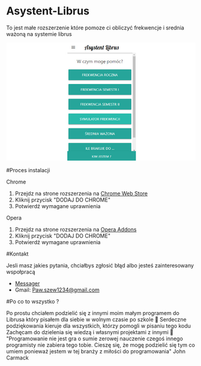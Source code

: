 # Asystent-Librus

To jest małe rozszerzenie które pomoze ci obliczyć frekwencje i srednia ważoną na systemie librus

![Asystent-Librus](https://raw.githubusercontent.com/pasjonatprogramowania/Asystent-LIbrus/master/img/titleImage.jpg)

#Proces instalacji

Chrome
1. Przejdz na strone rozszerzenia na [Chrome Web Store](https://chrome.google.com/webstore/detail/asystent-librus-frekwencj/ignllhpmbnggadkmfabibalgmednlhom)
2. Kliknij przycisk "DODAJ DO CHROME"
3. Potwierdź wymagane uprawnienia

Opera
1. Przejdz na strone rozszerzenia na [Opera Addons](https://addons.opera.com/pl/extensions/details/asystent-librus-frekwencja-i-srednia/)
2. Kliknij przycisk "DODAJ DO CHROME"
3. Potwierdź wymagane uprawnienia

#Kontakt

Jesli masz jakies pytania, chciałbys zgłosić błąd albo jesteś zainteresowany wspołpracą

* [Messager](https://www.messenger.com/t/100011516688455)
* Gmail: Paw.szew1234@gmail.com

#Po co to wszystko ?

Po prostu chciałem podzielić się z innymi moim małym programem do Librusa który pisałem dla siebie w wolnym czasie po szkole 🙂 Serdeczne podziękowania kieruje dla wszystkich, którzy pomogli w pisaniu tego kodu Zachęcam do dzielenia się wiedzą i własnymi projektami z innymi 🙂 
"Programowanie nie jest gra o sumie zerowej nauczenie czegoś innego programisty nie zabiera tego tobie. Cieszę się, że mogę podzielić się tym co umiem ponieważ jestem w tej branży z miłości do programowania" John Carmack

